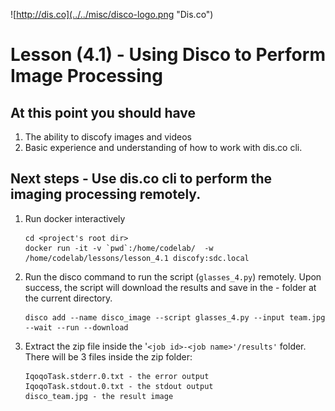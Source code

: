 ![http://dis.co](../../misc/disco-logo.png "Dis.co")

# Lesson (4.1) - Using Disco to Perform Image Processing

## At this point you should have
1. The ability to discofy images and videos
2. Basic experience and understanding of how to work with dis.co cli.

## Next steps - Use dis.co cli to perform the imaging processing remotely.

1. Run docker interactively 
    ```{r, engine='bash', interactive_disco}
    cd <project's root dir> 
    docker run -it -v `pwd`:/home/codelab/  -w /home/codelab/lessons/lesson_4.1 discofy:sdc.local
    ```
2. Run the disco command to run the script (`glasses_4.py`) remotely. Upon success, the script will download the results and save in the <job id>-<job name> folder at the current directory.  
    ```{r, engine='bash', run_demo}
    disco add --name disco_image --script glasses_4.py --input team.jpg --wait --run --download

    ```
3. Extract the zip file inside the '`<job id>-<job name>'/results'` folder. There will be 3 files inside the zip folder:

    ```
    IqoqoTask.stderr.0.txt - the error output       
    IqoqoTask.stdout.0.txt - the stdout output
    disco_team.jpg - the result image
    ```
    
